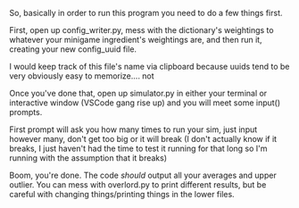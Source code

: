 So, basically in order to run this program you need to do a few things first.

First, open up config_writer.py, mess with the dictionary's weightings to whatever your minigame ingredient's weightings are, and then run it, creating your new config_uuid file.

I would keep track of this file's name via clipboard because uuids tend to be very obviously easy to memorize.... not

Once you've done that, open up simulator.py in either your terminal or interactive window (VSCode gang rise up) and you will meet some input() prompts.

First prompt will ask you how many times to run your sim, just input however many, don't get too big or it will break (I don't actually know if it breaks, I just haven't had the time to test it running for that long so I'm running with the assumption that it breaks)

Boom, you're done. The code *should* output all your averages and upper outlier. You can mess with overlord.py to print different results, but be careful with changing things/printing things in the lower files.
